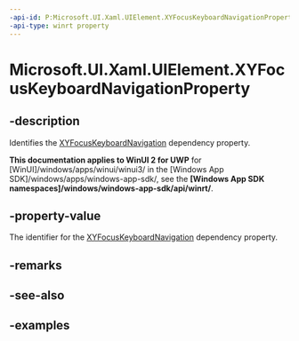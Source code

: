 ```yaml
---
-api-id: P:Microsoft.UI.Xaml.UIElement.XYFocusKeyboardNavigationProperty
-api-type: winrt property
---
```


<!-- Property syntax.
public DependencyProperty XYFocusKeyboardNavigationProperty { get; }
-->

# Microsoft.UI.Xaml.UIElement.XYFocusKeyboardNavigationProperty

## -description

Identifies the [XYFocusKeyboardNavigation](uielement_xyfocuskeyboardnavigation.md) dependency property.

**This documentation applies to WinUI 2 for UWP** for [WinUI]/windows/apps/winui/winui3/ in the [Windows App SDK]/windows/apps/windows-app-sdk/, see the **[Windows App SDK namespaces]/windows/windows-app-sdk/api/winrt/**.

## -property-value

The identifier for the [XYFocusKeyboardNavigation](uielement_xyfocuskeyboardnavigation.md) dependency property.

## -remarks

## -see-also

## -examples

